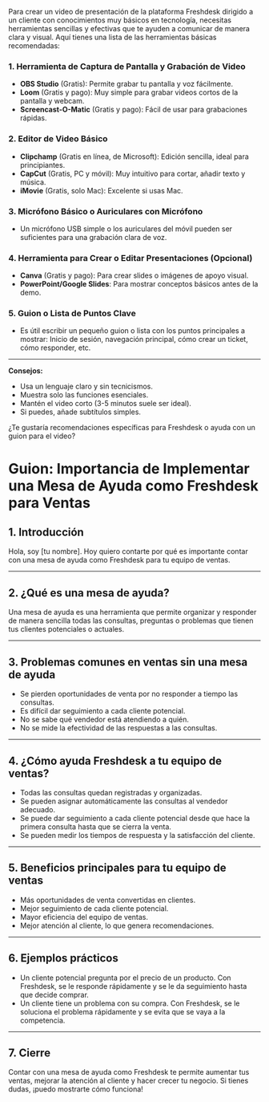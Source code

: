Para crear un video de presentación de la plataforma Freshdesk dirigido a un cliente con conocimientos muy básicos en tecnología, necesitas herramientas sencillas y efectivas que te ayuden a comunicar de manera clara y visual. Aquí tienes una lista de las herramientas básicas recomendadas:

### 1. Herramienta de Captura de Pantalla y Grabación de Video
- **OBS Studio** (Gratis): Permite grabar tu pantalla y voz fácilmente.
- **Loom** (Gratis y pago): Muy simple para grabar videos cortos de la pantalla y webcam.
- **Screencast-O-Matic** (Gratis y pago): Fácil de usar para grabaciones rápidas.

### 2. Editor de Video Básico
- **Clipchamp** (Gratis en línea, de Microsoft): Edición sencilla, ideal para principiantes.
- **CapCut** (Gratis, PC y móvil): Muy intuitivo para cortar, añadir texto y música.
- **iMovie** (Gratis, solo Mac): Excelente si usas Mac.

### 3. Micrófono Básico o Auriculares con Micrófono
- Un micrófono USB simple o los auriculares del móvil pueden ser suficientes para una grabación clara de voz.

### 4. Herramienta para Crear o Editar Presentaciones (Opcional)
- **Canva** (Gratis y pago): Para crear slides o imágenes de apoyo visual.
- **PowerPoint/Google Slides**: Para mostrar conceptos básicos antes de la demo.

### 5. Guion o Lista de Puntos Clave
- Es útil escribir un pequeño guion o lista con los puntos principales a mostrar: Inicio de sesión, navegación principal, cómo crear un ticket, cómo responder, etc.

---

**Consejos:**
- Usa un lenguaje claro y sin tecnicismos.
- Muestra solo las funciones esenciales.
- Mantén el video corto (3-5 minutos suele ser ideal).
- Si puedes, añade subtítulos simples.

¿Te gustaría recomendaciones específicas para Freshdesk o ayuda con un guion para el video?

# Guion: Importancia de Implementar una Mesa de Ayuda como Freshdesk para Ventas

## 1. Introducción
Hola, soy [tu nombre]. Hoy quiero contarte por qué es importante contar con una mesa de ayuda como Freshdesk para tu equipo de ventas.

---

## 2. ¿Qué es una mesa de ayuda?
Una mesa de ayuda es una herramienta que permite organizar y responder de manera sencilla todas las consultas, preguntas o problemas que tienen tus clientes potenciales o actuales.

---

## 3. Problemas comunes en ventas sin una mesa de ayuda
- Se pierden oportunidades de venta por no responder a tiempo las consultas.
- Es difícil dar seguimiento a cada cliente potencial.
- No se sabe qué vendedor está atendiendo a quién.
- No se mide la efectividad de las respuestas a las consultas.

---

## 4. ¿Cómo ayuda Freshdesk a tu equipo de ventas?
- Todas las consultas quedan registradas y organizadas.
- Se pueden asignar automáticamente las consultas al vendedor adecuado.
- Se puede dar seguimiento a cada cliente potencial desde que hace la primera consulta hasta que se cierra la venta.
- Se pueden medir los tiempos de respuesta y la satisfacción del cliente.

---

## 5. Beneficios principales para tu equipo de ventas
- Más oportunidades de venta convertidas en clientes.
- Mejor seguimiento de cada cliente potencial.
- Mayor eficiencia del equipo de ventas.
- Mejor atención al cliente, lo que genera recomendaciones.

---

## 6. Ejemplos prácticos
- Un cliente potencial pregunta por el precio de un producto. Con Freshdesk, se le responde rápidamente y se le da seguimiento hasta que decide comprar.
- Un cliente tiene un problema con su compra. Con Freshdesk, se le soluciona el problema rápidamente y se evita que se vaya a la competencia.

---

## 7. Cierre
Contar con una mesa de ayuda como Freshdesk te permite aumentar tus ventas, mejorar la atención al cliente y hacer crecer tu negocio. Si tienes dudas, ¡puedo mostrarte cómo funciona!
